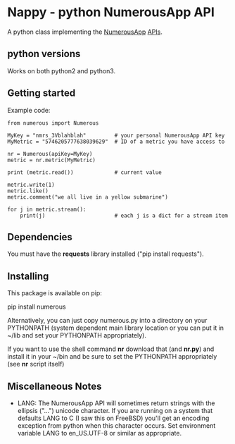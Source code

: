 # Nappy - python NumerousApp API 

A python class implementing the [NumerousApp](http://www.numerousapp.com) [APIs](http://docs.numerous.apiary.io).

## python versions

Works on both python2 and python3.

## Getting started

Example code:

```
from numerous import Numerous

MyKey = "nmrs_3Vblahblah"         # your personal NumerousApp API key
MyMetric = "5746205777638039629"  # ID of a metric you have access to

nr = Numerous(apiKey=MyKey)
metric = nr.metric(MyMetric)

print (metric.read())             # current value

metric.write(1)
metric.like()
metric.comment("we all live in a yellow submarine")

for j in metric.stream():
    print(j)                      # each j is a dict for a stream item

```

## Dependencies
You must have the **requests** library installed ("pip install requests").

## Installing

This package is available on pip:

   pip install numerous

Alternatively, you can just copy numerous.py into a directory on your PYTHONPATH (system dependent main library location or you can put it in ~/lib and set your PYTHONPATH appropriately).

If you want to use the shell command **nr** download that (and **nr.py**) and install it in your ~/bin and be sure to set the PYTHONPATH appropriately (see **nr** script itself)

## Miscellaneous Notes

* LANG: The NumerousApp API will sometimes return strings with the ellipsis ("...") unicode character. If you are running on a system that defaults LANG to C (I saw this on FreeBSD) you'll get an encoding exception from python when this character occurs.  Set environment variable LANG to en_US.UTF-8 or similar as appropriate.

